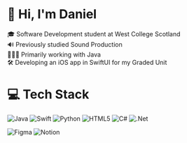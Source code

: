 # 👋 Hi, I'm Daniel
🎓 Software Development student at West College Scotland  
🔊 Previously studied Sound Production  
👩🏻‍💻 Primarily working with Java  
🛠️ Developing an iOS app in SwiftUI for my Graded Unit

# 💻 Tech Stack
![Java](https://img.shields.io/badge/java-%23ED8B00.svg?style=for-the-badge&logo=openjdk&logoColor=white)
![Swift](https://img.shields.io/badge/swift-F54A2A?style=for-the-badge&logo=swift&logoColor=white)
![Python](https://img.shields.io/badge/python-3670A0?style=for-the-badge&logo=python&logoColor=ffdd54)
![HTML5](https://img.shields.io/badge/html5-%23E34F26.svg?style=for-the-badge&logo=html5&logoColor=white)
![C#](https://img.shields.io/badge/c%23-%23239120.svg?style=for-the-badge&logo=csharp&logoColor=white)
![.Net](https://img.shields.io/badge/.NET-5C2D91?style=for-the-badge&logo=.net&logoColor=white)

![Figma](https://img.shields.io/badge/figma-%23F24E1E.svg?style=for-the-badge&logo=figma&logoColor=white)
![Notion](https://img.shields.io/badge/Notion-%23000000.svg?style=for-the-badge&logo=notion&logoColor=white)


<!-- ![](https://github-readme-stats.vercel.app/api?username=danielmcfarlane&rank_icon=github&theme=catppuccin_mocha&hide_border=true&include_all_commits=false&count_private=true&hide=contribs)  
![](https://github-readme-stats.vercel.app/api/top-langs/?username=danielmcfarlane&theme=catppuccin_mocha&hide_border=true&include_all_commits=true&count_private=true&layout=compact&size_weight=0.5&count_weight=0.5&langs_count=20)  
![](https://nirzak-streak-stats.vercel.app/?user=danielmcfarlane&theme=catppuccin_mocha&hide_border=true)-->
